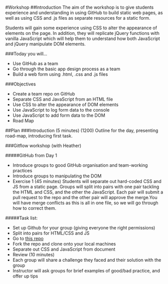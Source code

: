 #Workshop
##Introduction
The aim of the workshop is to give students experience and understanding in using GitHub to build static web pages, as well as using CSS and .js files as separate resources for a static form.

Students will gain some experience using CSS to alter the appearance of elements on the page. In addition, they will replicate jQuery functions with vanilla JavaScript which will help them to understand how both JavaScript and jQuery manipulate DOM elements.


###Today you will...
* Use GitHub as a team
* Go through the basic app design process as a team
* Build a web form using .html, .css and .js files

###Objectives
* Create a team repo on GitHub
* Separate CSS and JavaScript from an HTML file
* Use CSS to alter the appearance of DOM elements
* Use JavaScript to log form data to the console
* Use JavaScript to add form data to the DOM
* Road Map

##Plan
###Introduction (5 minutes) (1200)
Outline for the day, presenting road-map, introducing first task.

###Gitflow workshop (with Heather)

#####GitHub from Day 1
* Introduce groups to good GitHub organisation and team-working practices
* Introduce groups to manipulating the DOM
* Exercise 1 (45 minutes)
Students will separate out hard-coded CSS and JS from a static page. Groups will split into pairs with one pair tackling the HTML and CSS, and the other the JavaScript. Each pair will submit a pull request to the repo and the other pair will approve the merge.You will have merge conflicts as this is all in one file, so we will go through how to correct them.

#####Task list:
* Set up Github for your group (giving everyone the right permissions)
* Split into pairs for HTML/CSS and JS
* Go to [this repo](https://github.com/katbow/FAC8day1)
* Fork the repo and clone onto your local machines
* Separate out CSS and JavaScript from document
* Review (10 minutes)
* Each group will share a challenge they faced and their solution with the group
* Instructor will ask groups for brief examples of good/bad practice, and offer up tips

